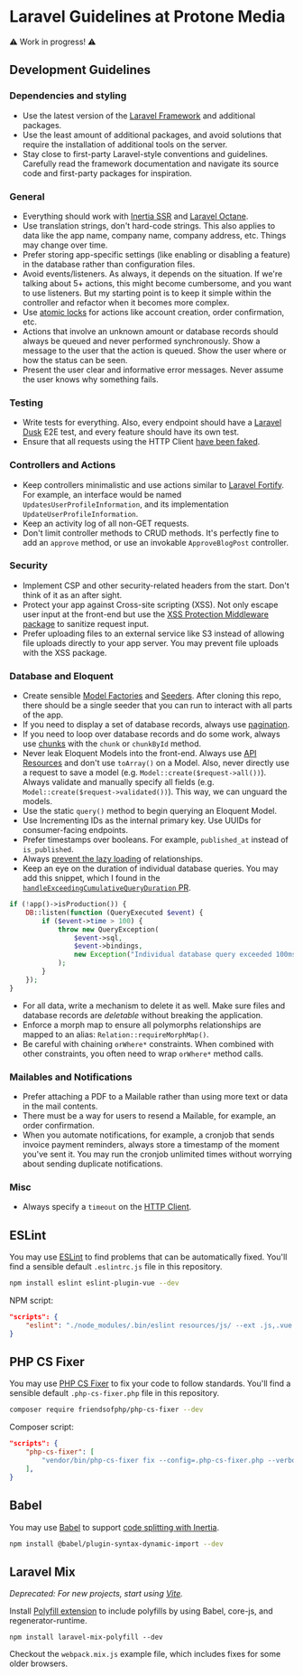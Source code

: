 # Laravel Guidelines at Protone Media

⚠️ Work in progress! ⚠️

## Development Guidelines

### Dependencies and styling

* Use the latest version of the [Laravel Framework](https://laravel.com/docs/9.x) and additional packages.
* Use the least amount of additional packages, and avoid solutions that require the installation of additional tools on the server.
* Stay close to first-party Laravel-style conventions and guidelines. Carefully read the framework documentation and navigate its source code and first-party packages for inspiration.

### General

* Everything should work with [Inertia SSR](https://inertiajs.com/server-side-rendering) and [Laravel Octane](https://laravel.com/docs/9.x/octane).
* Use translation strings, don't hard-code strings. This also applies to data like the app name, company name, company address, etc. Things may change over time.
* Prefer storing app-specific settings (like enabling or disabling a feature) in the database rather than configuration files.
* Avoid events/listeners. As always, it depends on the situation. If we're talking about 5+ actions, this might become cumbersome, and you want to use listeners. But my starting point is to keep it simple within the controller and refactor when it becomes more complex.
* Use [atomic locks](https://laravel.com/docs/9.x/cache#atomic-locks) for actions like account creation, order confirmation, etc.
* Actions that involve an unknown amount or database records should always be queued and never performed synchronously. Show a message to the user that the action is queued. Show the user where or how the status can be seen.
* Present the user clear and informative error messages. Never assume the user knows why something fails.

### Testing

* Write tests for everything. Also, every endpoint should have a [Laravel Dusk](https://laravel.com/docs/9.x/dusk) E2E test, and every feature should have its own test.
* Ensure that all requests using the HTTP Client [have been faked](https://laravel.com/docs/9.x/http-client#preventing-stray-requests).

### Controllers and Actions

* Keep controllers minimalistic and use actions similar to [Laravel Fortify](https://laravel.com/docs/9.x/fortify). For example, an interface would be named `UpdatesUserProfileInformation`, and its implementation `UpdateUserProfileInformation`.
* Keep an activity log of all non-GET requests.
* Don't limit controller methods to CRUD methods. It's perfectly fine to add an `approve` method, or use an invokable `ApproveBlogPost` controller.

### Security

* Implement CSP and other security-related headers from the start. Don't think of it as an after sight.
* Protect your app against Cross-site scripting (XSS). Not only escape user input at the front-end but use the [XSS Protection Middleware package](https://github.com/protonemedia/laravel-xss-protection) to sanitize request input.
* Prefer uploading files to an external service like S3 instead of allowing file uploads directly to your app server. You may prevent file uploads with the XSS package.

### Database and Eloquent

* Create sensible [Model Factories](https://laravel.com/docs/9.x/database-testing#defining-model-factories) and [Seeders](https://laravel.com/docs/9.x/database-testing#running-seeders). After cloning this repo, there should be a single seeder that you can run to interact with all parts of the app.
* If you need to display a set of database records, always use [pagination](https://laravel.com/docs/9.x/pagination).
* If you need to loop over database records and do some work, always use [chunks](https://laravel.com/docs/9.x/queries#chunking-results) with the `chunk` or `chunkById` method.
* Never leak Eloquent Models into the front-end. Always use [API Resources](https://laravel.com/docs/9.x/eloquent-resources) and don't use `toArray()` on a Model. Also, never directly use a request to save a model (e.g. `Model::create($request->all())`). Always validate and manually specify all fields  (e.g. `Model::create($request->validated())`). This way, we can unguard the models.
* Use the static `query()` method to begin querying an Eloquent Model.
* Use Incrementing IDs as the internal primary key. Use UUIDs for consumer-facing endpoints.
* Prefer timestamps over booleans. For example, `published_at` instead of `is_published`.
* Always [prevent the lazy loading](https://laravel.com/docs/9.x/eloquent-relationships#preventing-lazy-loading) of relationships.
* Keep an eye on the duration of individual database queries. You may add this snippet, which I found in the [`handleExceedingCumulativeQueryDuration` PR](https://github.com/laravel/framework/pull/42744#issue-1267053567).

```php
if (!app()->isProduction()) {
    DB::listen(function (QueryExecuted $event) {
        if ($event->time > 100) {
            throw new QueryException(
                $event->sql,
                $event->bindings,
                new Exception("Individual database query exceeded 100ms.")
            );
        }
    });
}
```

* For all data, write a mechanism to delete it as well. Make sure files and database records are *deletable* without breaking the application.
* Enforce a morph map to ensure all polymorphs relationships are mapped to an alias: `Relation::requireMorphMap()`.
* Be careful with chaining `orWhere*` constraints. When combined with other constraints, you often need to wrap `orWhere*` method calls.

### Mailables and Notifications

* Prefer attaching a PDF to a Mailable rather than using more text or data in the mail contents.
* There must be a way for users to resend a Mailable, for example, an order confirmation.
* When you automate notifications, for example, a cronjob that sends invoice payment reminders, always store a timestamp of the moment you've sent it. You may run the cronjob unlimited times without worrying about sending duplicate notifications.

### Misc

* Always specify a `timeout` on the [HTTP Client](https://laravel.com/docs/9.x/http-client#timeout).

## ESLint

You may use [ESLint](https://eslint.org) to find problems that can be automatically fixed. You'll find a sensible default `.eslintrc.js` file in this repository.

```bash
npm install eslint eslint-plugin-vue --dev
```

NPM script:

```json
"scripts": {
    "eslint": "./node_modules/.bin/eslint resources/js/ --ext .js,.vue --fix"
}
```

## PHP CS Fixer

You may use [PHP CS Fixer](https://github.com/FriendsOfPHP/PHP-CS-Fixer) to fix your code to follow standards. You'll find a sensible default `.php-cs-fixer.php` file in this repository.

```bash
composer require friendsofphp/php-cs-fixer --dev
```

Composer script:

```json
"scripts": {
    "php-cs-fixer": [
        "vendor/bin/php-cs-fixer fix --config=.php-cs-fixer.php --verbose"
    ],
}
```

## Babel

You may use [Babel](https://babeljs.io/docs/en/babel-plugin-syntax-dynamic-import) to support [code splitting with Inertia](https://inertiajs.com/client-side-setup#code-splitting).

```bash
npm install @babel/plugin-syntax-dynamic-import --dev
```

## Laravel Mix

*Deprecated: For new projects, start using [Vite](https://github.com/laravel/vite-plugin).*

Install [Polyfill extension](https://laravel-mix.com/extensions/polyfill) to include polyfills by using Babel, core-js, and regenerator-runtime.

```
npm install laravel-mix-polyfill --dev
```

Checkout the `webpack.mix.js` example file, which includes fixes for some older browsers.